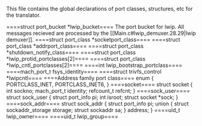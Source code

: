 This file contains the global declarations of port classes, structures, etc for the translator.

====struct port_bucket *lwip_bucket====
The port bucket for lwip. All messages recieved are processed by the [[Main.c#lwip_demuxer.28.29|lwip demuxer]].
====struct port_class *socketport_class====
====struct port_class *addrport_class====
====struct port_class *shutdown_notify_class====
====struct port_class *lwip_protid_portclasses[2]====
====struct port_class *lwip_cntl_portclasses[2]====
====int lwip_bootstrap_portclass====
====mach_port_t fsys_identity====
====struct trivfs_control *lwipcntl====
====Address family port class====
 enum
 {
   PORTCLASS_INET,
   PORTCLASS_INET6,
 }
====socket====
 struct socket
 {
   int sockno;
   mach_port_t identity;
   refcount_t refcnt;
 }
====sock_user====
 struct sock_user
 {
   struct port_info pi;
   int isroot;
   struct socket *sock;
 }
====sock_addr====
 struct sock_addr
 {
   struct port_info pi;
   union
   {
     struct sockaddr_storage storage;
     struct sockaddr sa;
   } address;
 }
====uid_t lwip_owner====
====uid_t lwip_group====
